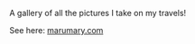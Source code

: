 A gallery of all the pictures I take on my travels!

See here: <a href="http://marumary.com/">marumary.com</a>
